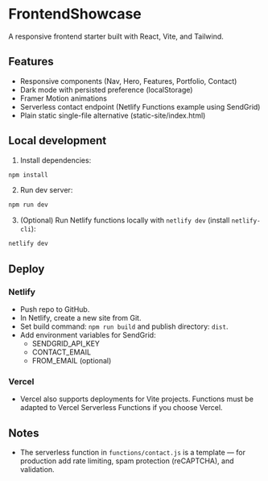 # FrontendShowcase

A responsive frontend starter built with React, Vite, and Tailwind.

## Features
- Responsive components (Nav, Hero, Features, Portfolio, Contact)
- Dark mode with persisted preference (localStorage)
- Framer Motion animations
- Serverless contact endpoint (Netlify Functions example using SendGrid)
- Plain static single-file alternative (static-site/index.html)

## Local development

1. Install dependencies:

```bash
npm install
```

2. Run dev server:

```bash
npm run dev
```

3. (Optional) Run Netlify functions locally with `netlify dev` (install `netlify-cli`):

```bash
netlify dev
```

## Deploy

### Netlify
- Push repo to GitHub.
- In Netlify, create a new site from Git.
- Set build command: `npm run build` and publish directory: `dist`.
- Add environment variables for SendGrid:
  - SENDGRID_API_KEY
  - CONTACT_EMAIL
  - FROM_EMAIL (optional)

### Vercel
- Vercel also supports deployments for Vite projects. Functions must be adapted to Vercel Serverless Functions if you choose Vercel.

## Notes
- The serverless function in `functions/contact.js` is a template — for production add rate limiting, spam protection (reCAPTCHA), and validation.
